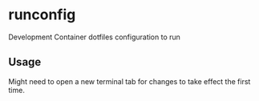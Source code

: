 # runconfig
Development Container dotfiles configuration to run

## Usage

Might need to open a new terminal tab for changes to take effect the first time. 
